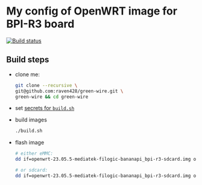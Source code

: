 # My config of OpenWRT image for BPI-R3 board

[![Build status](https://github.com/raven428/green-wire/actions/workflows/test-build.yaml/badge.svg)](https://github.com/raven428/green-wire/actions/workflows/test-build.yaml)

## Build steps

* clone me:

  ```bash
  git clone --recursive \
  git@github.com:raven428/green-wire.git \
  green-wire && cd green-wire
  ```

* set [secrets for `build.sh`](/build.sh#L6-L19)
* build images

  ```bash
  ./build.sh
  ```

* flash image

  ```bash
  # either eMMC:
  dd if=openwrt-23.05.5-mediatek-filogic-bananapi_bpi-r3-sdcard.img of=/dev/mmcblk0

  # or sdcard:
  dd if=openwrt-23.05.5-mediatek-filogic-bananapi_bpi-r3-sdcard.img of=/dev/sda
  ```
